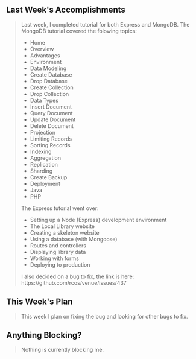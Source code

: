 <h2>Last Week's Accomplishments</h2>

<blockquote>
  <p>Last week, I completed tutorial for both Express and MongoDB. The MongoDB tutorial covered the folowing topics:</p>

<ul>
<li>Home </li>
<li>Overview </li>
<li>Advantages </li>
<li>Environment </li>
<li>Data Modeling </li>
<li>Create Database </li>
<li>Drop Database </li>
<li>Create Collection </li>
<li>Drop Collection </li>
<li>Data Types </li>
<li>Insert Document </li>
<li>Query Document </li>
<li>Update Document </li>
<li>Delete Document </li>
<li>Projection </li>
<li>Limiting Records </li>
<li>Sorting Records </li>
<li>Indexing </li>
<li>Aggregation </li>
<li>Replication </li>
<li>Sharding </li>
<li>Create Backup </li>
<li>Deployment </li>
<li>Java </li>
<li>PHP </li>

 </ul>

<p>The Express tutorial went over: </p>

<ul>
<li>Setting up a Node (Express) development environment </li>
<li>The Local Library website </li>
<li>Creating a skeleton website </li>
<li>Using a database (with Mongoose) </li>
<li>Routes and controllers </li>
<li>Displaying library data </li>
<li>Working with forms </li>
<li>Deploying to production </li>
</ul>

<p>I also decided on a bug to fix, the link is here: https://github.com/rcos/venue/issues/437</p>
</blockquote>

<h2>This Week's Plan</h2>

<blockquote>
  <p>This week I plan on fixing the bug and looking for other bugs to fix.  </p>
</blockquote>

<h2>Anything Blocking?</h2>

<blockquote>
  <p>Nothing is currently blocking me.</p>
</blockquote>
